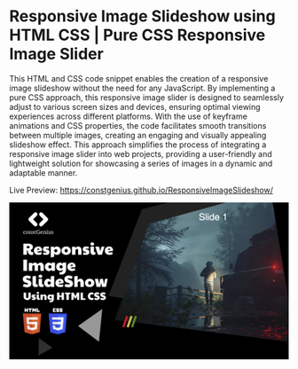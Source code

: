 # Responsive Image Slideshow using HTML CSS | Pure CSS Responsive Image Slider 

This HTML and CSS code snippet enables the creation of a responsive image slideshow without the need for any JavaScript. By implementing a pure CSS approach, this responsive image slider is designed to seamlessly adjust to various screen sizes and devices, ensuring optimal viewing experiences across different platforms. With the use of keyframe animations and CSS properties, the code facilitates smooth transitions between multiple images, creating an engaging and visually appealing slideshow effect. This approach simplifies the process of integrating a responsive image slider into web projects, providing a user-friendly and lightweight solution for showcasing a series of images in a dynamic and adaptable manner.

Live Preview: https://constgenius.github.io/ResponsiveImageSlideshow/

![Responsive Image Slideshow](images/ResponsiveImageSlideshow.png)



